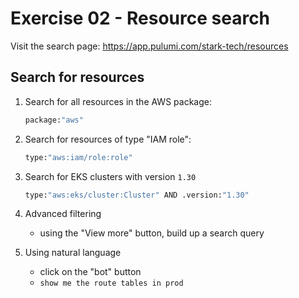 # Exercise 02 - Resource search

Visit the search page: https://app.pulumi.com/stark-tech/resources

## Search for resources

1. Search for all resources in the AWS package:

    ```bash
    package:"aws"
    ```

2. Search for resources of type "IAM role":

    ```bash
    type:"aws:iam/role:role"
    ```

3. Search for EKS clusters with version `1.30`

    ```bash
    type:"aws:eks/cluster:Cluster" AND .version:"1.30"
    ```

4. Advanced filtering

    * using the "View more" button, build up a search query

5. Using natural language

    * click on the "bot" button
    * `show me the route tables in prod`

